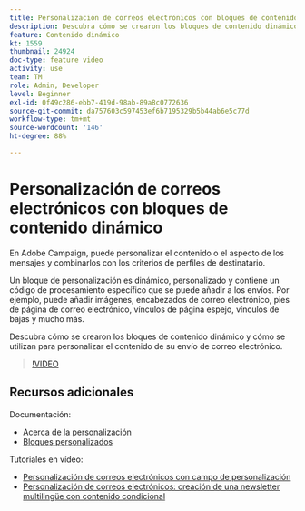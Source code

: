 ```yaml
---
title: Personalización de correos electrónicos con bloques de contenido dinámico
description: Descubra cómo se crearon los bloques de contenido dinámico y cómo se utilizan para personalizar el contenido de su envío de correo electrónico.
feature: Contenido dinámico
kt: 1559
thumbnail: 24924
doc-type: feature video
activity: use
team: TM
role: Admin, Developer
level: Beginner
exl-id: 0f49c286-ebb7-419d-98ab-89a8c0772636
source-git-commit: da757603c597453ef6b7195329b5b44ab6e5c77d
workflow-type: tm+mt
source-wordcount: '146'
ht-degree: 88%

---
```



# Personalización de correos electrónicos con bloques de contenido dinámico

En Adobe Campaign, puede personalizar el contenido o el aspecto de los mensajes y combinarlos con los criterios de perfiles de destinatario.

Un bloque de personalización es dinámico, personalizado y contiene un código de procesamiento específico que se puede añadir a los envíos. Por ejemplo, puede añadir imágenes, encabezados de correo electrónico, pies de página de correo electrónico, vínculos de página espejo, vínculos de bajas y mucho más.

Descubra cómo se crearon los bloques de contenido dinámico y cómo se utilizan para personalizar el contenido de su envío de correo electrónico.


>[!VIDEO](https://video.tv.adobe.com/v/24924?quality=12)

## Recursos adicionales

Documentación:

* [Acerca de la personalización](https://experienceleague.adobe.com/docs/campaign-classic/using/sending-messages/personalizing-deliveries/about-personalization.html)
* [Bloques personalizados](https://experienceleague.adobe.com/docs/campaign-classic/using/sending-messages/personalizing-deliveries/personalization-blocks.html)

Tutoriales en vídeo:

* [Personalización de correos electrónicos con campo de personalización](/help/sending-messages/email-channel/personalizing-emails-using-personalization-fields.md)
* [Personalización de correos electrónicos: creación de una newsletter multilingüe con contenido condicional](/help/sending-messages/email-channel/personalizing-emails-create-a-multi-lingual-newsletter-using-conditional-content.md)
